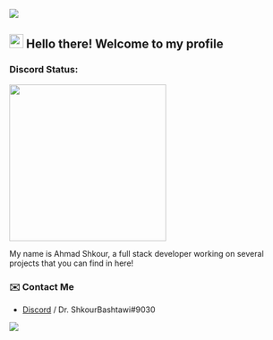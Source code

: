 ![](https://hit.yhype.me/github/profile?user_id=73717039)
## <img src="https://media.giphy.com/media/hvRJCLFzcasrR4ia7z/giphy.gif" width="25px"> Hello there! Welcome to my profile

### Discord Status: 
 <img src="https://lanyard-profile-readme.vercel.app/api/685868171755913293?borderRadius=20px&hideBadges=false" height="280">

My name is Ahmad Shkour, a full stack developer working on several projects that you can find in here! 


### ✉️ Contact Me

- [Discord](https://discord.com/users/685868171755913293) / Dr. ShkourBashtawi#9030

<img src="https://imgur.com/rilHVxA.png"/> 
